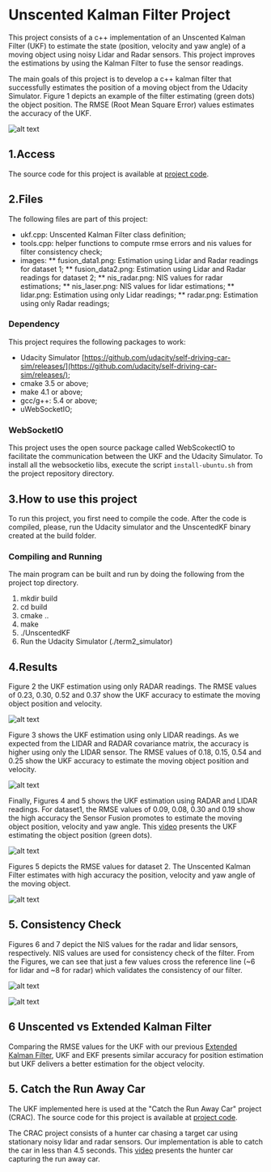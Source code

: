 # Unscented Kalman Filter Project

This project consists of a c++ implementation of an Unscented Kalman Filter (UKF) to estimate the state (position, velocity and yaw angle) of a moving object using noisy Lidar and Radar sensors. This project improves the estimations by using the Kalman Filter to fuse the sensor readings. 

The main goals of this project is to develop a c++ kalman filter that successfully estimates the position of a moving object from the Udacity Simulator. Figure 1 depicts an example of the filter estimating (green dots) the object position. The RMSE (Root Mean Square Error) values estimates the accuracy of the UKF.

![alt text][image1]

[//]: # (Image References)

[image1]: images/fusion_data1.png "Fusion Sensor Estimation"
[image2]: images/fusion_data2.png "Fusion Sensor Estimation"
[image3]: images/nis_radar.png "RADAR NIS Values"
[image4]: images/nis_laser.png "LIDAR NIS Values"
[image5]: images/radar.png "Radar Sensor Estimation"
[image6]: images/lidar.png "Lidar Sensor Estimation"

## 1.Access 

The source code for this project is available at [project code](https://github.com/otomata/CarND-Unscented-Kalman-Filter-Project).

## 2.Files

The following files are part of this project: 
* ukf.cpp:   Unscented Kalman Filter class definition;
* tools.cpp:       helper functions to compute rmse errors and nis values for filter consistency check;
* images: 
** fusion_data1.png:  Estimation using Lidar and Radar readings for dataset 1;
** fusion_data2.png:  Estimation using Lidar and Radar readings for dataset 2;
** nis_radar.png:  NIS values for radar estimations;
** nis_laser.png:  NIS values for lidar estimations;
** lidar.png:    Estimation using only Lidar readings;
** radar.png: Estimation using only Radar readings;

### Dependency

This project requires the following packages to work:
* Udacity Simulator [https://github.com/udacity/self-driving-car-sim/releases/](https://github.com/udacity/self-driving-car-sim/releases/);
* cmake 3.5 or above;
* make 4.1 or above;
* gcc/g++: 5.4 or above;
* uWebSocketIO;

### WebSocketIO

This project uses the open source package called WebScokectIO to facilitate the communication between the UKF and the Udacity Simulator. To install all the websocketio libs, execute the script ``install-ubuntu.sh`` from the project repository directory.

## 3.How to use this project

To run this project, you first need to compile the code. After the code is compiled, please, run the Udacity simulator and the UnscentedKF binary created at the build folder.

### Compiling and Running

The main program can be built and run by doing the following from the project top directory.

1. mkdir build
2. cd build
3. cmake ..
4. make
5. ./UnscentedKF
6. Run the Udacity Simulator (./term2_simulator)

## 4.Results


Figure 2 the UKF estimation using only RADAR readings. The RMSE values of 0.23, 0.30, 0.52 and 0.37 show the UKF accuracy to estimate the moving object position and velocity. 

![alt text][image5]


Figure 3 shows the UKF estimation using only LIDAR readings. As we expected from the LIDAR and RADAR covariance matrix, the accuracy is higher using only the LIDAR sensor. The RMSE values of 0.18, 0.15, 0.54 and 0.25 show the UKF accuracy to estimate the moving object position and velocity. 

![alt text][image6]

Finally, Figures 4 and 5 shows the UKF estimation using RADAR and LIDAR readings. For dataset1, the RMSE values of 0.09, 0.08, 0.30 and 0.19 show the high accuracy the Sensor Fusion promotes to estimate the moving object position, velocity and yaw angle. This [video](https://github.com/otomata/CarND-Unscented-Kalman-Filter-Project/blob/master/images/fused.ogv) presents the UKF estimating the object position (green dots).

![alt text][image1]

Figures 5 depicts the RMSE values for dataset 2. The Unscented Kalman Filter estimates with high accuracy the position, velocity and yaw angle of the moving object.

![alt text][image2]

## 5. Consistency Check

Figures 6 and 7 depict the NIS values for the radar and lidar sensors, respectively. NIS values are used for consistency check of the filter. From the Figures, we can see that just a few values cross the reference line (~6 for lidar and ~8 for radar) which validates the consistency of our filter. 

![alt text][image3]

![alt text][image4]

## 6 Unscented vs Extended Kalman Filter

Comparing the RMSE values for the UKF with our previous [Extended Kalman Filter](https://github.com/otomata/CarND-Extended-Kalman-Filter-Project), UKF and EKF presents similar accuracy for position estimation but UKF delivers a better estimation for the object velocity. 

## 5. Catch the Run Away Car

The UKF implemented here is used at the "Catch the Run Away Car" project (CRAC). The source code for this project is available at [project code](https://github.com/otomata/CarND-Catch-Run-Away-Car-UKF). 

The CRAC project consists of a hunter car chasing a target car using stationary noisy lidar and radar sensors. Our implementation is able to catch the car in less than 4.5 seconds. This [video](https://github.com/otomata/CarND-Unscented-Kalman-Filter-Project/blob/master/images/catch_car.ogv) presents the hunter car capturing the run away car.




